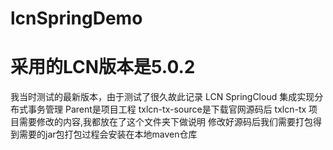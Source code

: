 # lcnSpringDemo
# 采用的LCN版本是5.0.2 
我当时测试的最新版本，由于测试了很久故此记录
LCN SpringCloud 集成实现分布式事务管理 Parent是项目工程
txlcn-tx-source是下载官网源码后 txlcn-tx 项目需要修改的内容,我都放在了这个文件夹下做说明
修改好源码后我们需要打包得到需要的jar包打包过程会安装在本地maven仓库
